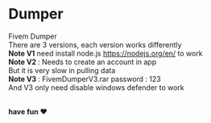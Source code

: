 # Dumper
Fivem Dumper
<br />
There are 3 versions, each version works differently
<br />
<b>Note V1</b> need install node.js https://nodejs.org/en/ to work
<br />
<b>Note V2 </b>: Needs to create an account in app
<br />
But it is very slow in pulling data
<br />
<b>Note V3 </b> : FivemDumperV3.rar password : 123
<br />
And V3 only need disable windows defender to work 

<br /> 
<b>have fun ❤️</b>
